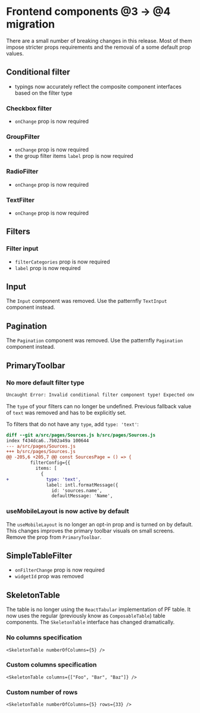 # Frontend components @3 -> @4 migration

There are a small number of breaking changes in this release. Most of them impose stricter props requirements and  the removal of a some default prop values.

## Conditional filter

- typings now accurately reflect the composite component interfaces based on the filter type

### Checkbox filter

- `onChange` prop is now required


### GroupFilter

- `onChange` prop is now required
- the group filter items `label` prop is now required

### RadioFilter

- `onChange` prop is now required

### TextFilter

- `onChange` prop is now required

## Filters

### Filter input

- `filterCategories` prop is now required
- `label` prop is now required

## Input

The `Input` component was removed. Use the patternfly `TextInput` component instead.

## Pagination

The `Pagination` component was removed. Use the patternfly `Pagination` component instead.

## PrimaryToolbar

### No more default filter type

```sh
Uncaught Error: Invalid conditional filter component type! Expected one of text, checkbox, radio, custom, group, got undefined.
```

The `type` of your filters can no longer be undefined. Previous fallback value of `text` was removed and has to be explicitly set.

To filters that do not have any `type`, add `type: 'text'`:

```diff
diff --git a/src/pages/Sources.js b/src/pages/Sources.js
index f434dca6..7b02a49a 100644
--- a/src/pages/Sources.js
+++ b/src/pages/Sources.js
@@ -205,6 +205,7 @@ const SourcesPage = () => {
         filterConfig={{
           items: [
             {
+              type: 'text',
               label: intl.formatMessage({
                 id: 'sources.name',
                 defaultMessage: 'Name',

```

### useMobileLayout is now active by default

The `useMobileLayout` is no longer an opt-in prop and is turned on by default. This changes improves the primary toolbar visuals on small screens. Remove the prop from `PrimaryToolbar`.

## SimpleTableFilter

- `onFilterChange` prop is now required
- `widgetId` prop was removed

## SkeletonTable

The table is no longer using the `ReactTabular` implementation of PF table. It now uses the regular (previously know as `ComposableTable`) table components. The `SkeletonTable` interface has changed dramatically.

### No columns specification

```JSX
<SkeletonTable numberOfColumns={5} />
```

### Custom columns specification

```JSX
<SkeletonTable columns={["Foo", "Bar", "Baz"]} />
```

### Custom number of rows

```JSX
<SkeletonTable numberOfColumns={5} rows={33} />
```
